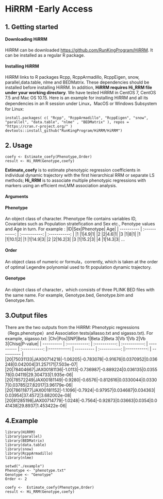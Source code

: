 # HiRRM -Early Access

## 1. Getting started
####	Downloading HiRRM
HiRRM can be downloaded https://github.com/RunKingProgram/HiRRM. It can be installed as a regular R package.
####	Installing HiRRM
HiRRM links to R packages Rcpp, RcppArmadillo, RcppEigen, snow, parallel,data.table, nlme and BEDMatrix. These dependencies should be installed before installing HiRRM. In addition, **HiRRM requires Hi_RRM file under your working directory**. We have tested HiRRM in CentOS 7, CentOS 7.5 and Mac OS 10.15. Here is an example for installing HiRRM and all its dependencies in an R session under Linux，MacOS or Windows Subsystem for Linux:

```
install.packages( c( "Rcpp", "RcppArmadillo", "RcppEigen", "snow", "parallel", "data.table", "nlme" , "BEDMatrix" ), repos = "https://cran.r-project.org/" )
devtools::install_github("RunKingProgram/HiRRM/HiRRM")
```


## 2. Usage

```
coefy <- Estimate_coefy(Phenotype,Order) 
result <- Hi_RRM(Genotype,coefy)
```
**Estimate_coefy** is to estimate phenotypic regression coefficients in individual dynamic trajectory with the first hierarchical RRM or separate LS methods;
**Hi_RRM** is to associate multiple phenotypic regressions with markers using  an efficient mvLMM association analysis.

#### Arguments
#### Phenotype
An object class of character. Phenotype file contains variables ID, Covariates such as Population stratefication and Sex etc., Penotype values and Age in turn.
For example :
|ID|Sex|Phenotype| Age|
| ---------- | :-----------:  | :-----------: | :-----------: |
|1 |1|4.9|1|
|2 |2|4.6|1|
|3 |1|8|1|
|1 |1|10.1|2|
|1 |1|14.9|3|
|2 |2|16.2|3|
|3 |1|15.2|3|
|4 |1|14.3|3|
...

#### Order
An object class of numeric or formula，corrently,   which is taken at the order of optimal Legendre polynomial used to fit  population dynamic trajectory.


#### Genotype
An object class of character，which consists of three PLINK BED files with the same name. For example, Genotype.bed, Genotype.bim and Genotype.fam.


## 3.Output files
There are the two outputs from the HiRRM:  Phenotypic regressions（Regs.phenotype）and Association tests(allasso.txt and sigasso.txt).
For example, sigasso.txt:
|Chr|Pos|SNP|Beta 1|Beta 2|Beta 3|Vb 1|Vb 2|Vb 3|Chisq|P-value|
| ---------- | :-----------:  | :-----------: | :-----------: | ---------- | :-----------:  |:-----------: | ---------- | :-----------:  |:-----------: | ---------- | 
|20|75031133|JAX00714218|-1.06205|-0.783078|-0.91676|0.0370952|0.036248|0.042004|31.257171|7.503e-07|
|20|78404667|JAX00181136|-1.0113|-0.736987|-0.889224|0.036135|0.035578|0.04119|29.304733|1.935e-06|
|20|78572249|JAX00181149|-0.9280|-0.6576|-0.812616|0.0330044|0.03307|0.03785|27.82017|3.96179e-06|
|20|78611877|JAX00181152|-1.1096|-0.7924|-0.97957|0.034687|0.034363|0.03954|37.4572|3.682002e-08|
|20|81285198|JAX00714779|-1.0248|-0.7564|-0.92873|0.03663|0.0354|0.041438|29.8937|1.453422e-06|

## 4.Example
```
library(HiRRM)
library(parallel)
library(BEDMatrix)
library(data.table)
library(snow)
library(RcppArmadillo)
library(nlme)

setwd("./example")
Phenotype <- "phenotype.txt"
Genotype <- "Genotype"
Order <- 2

coefy <-  Estimate_coefy(Phenotype,Order) 
result <- Hi_RRM(Genotype,coefy)



